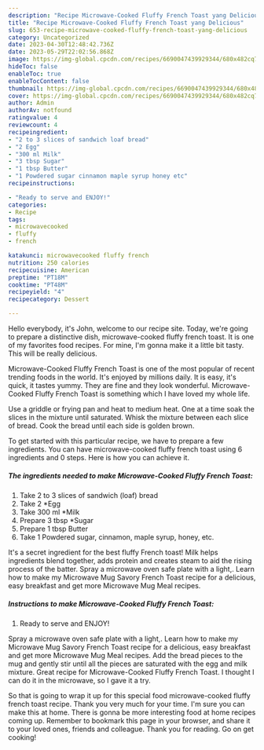 ```yaml
---
description: "Recipe Microwave-Cooked Fluffy French Toast yang Delicious"
title: "Recipe Microwave-Cooked Fluffy French Toast yang Delicious"
slug: 653-recipe-microwave-cooked-fluffy-french-toast-yang-delicious
category: Uncategorized
date: 2023-04-30T12:48:42.736Z
date: 2023-05-29T22:02:56.868Z
image: https://img-global.cpcdn.com/recipes/6690047439929344/680x482cq70/microwave-cooked-fluffy-french-toast-recipe-main-photo.jpg
hideToc: false
enableToc: true
enableTocContent: false
thumbnail: https://img-global.cpcdn.com/recipes/6690047439929344/680x482cq70/microwave-cooked-fluffy-french-toast-recipe-main-photo.jpg
cover: https://img-global.cpcdn.com/recipes/6690047439929344/680x482cq70/microwave-cooked-fluffy-french-toast-recipe-main-photo.jpg
author: Admin
authorAv: notfound
ratingvalue: 4
reviewcount: 4
recipeingredient:
- "2 to 3 slices of sandwich loaf bread"
- "2 Egg"
- "300 ml Milk"
- "3 tbsp Sugar"
- "1 tbsp Butter"
- "1 Powdered sugar cinnamon maple syrup honey etc"
recipeinstructions:

- "Ready to serve and ENJOY!"
categories:
- Recipe
tags:
- microwavecooked
- fluffy
- french

katakunci: microwavecooked fluffy french 
nutrition: 250 calories
recipecuisine: American
preptime: "PT18M"
cooktime: "PT48M"
recipeyield: "4"
recipecategory: Dessert

---
```



Hello everybody, it's John, welcome to our recipe site. Today, we're going to prepare a distinctive dish, microwave-cooked fluffy french toast. It is one of my favorites food recipes. For mine, I'm gonna make it a little bit tasty. This will be really delicious.

Microwave-Cooked Fluffy French Toast is one of the most popular of recent trending foods in the world. It's enjoyed by millions daily. It is easy, it's quick, it tastes yummy. They are fine and they look wonderful. Microwave-Cooked Fluffy French Toast is something which I have loved my whole life.

Use a griddle or frying pan and heat to medium heat. One at a time soak the slices in the mixture until saturated. Whisk the mixture between each slice of bread. Cook the bread until each side is golden brown.


To get started with this particular recipe, we have to prepare a few ingredients. You can have microwave-cooked fluffy french toast using 6 ingredients and 0 steps. Here is how you can achieve it.

<!--inarticleads1-->

##### The ingredients needed to make Microwave-Cooked Fluffy French Toast:

1. Take 2 to 3 slices of sandwich (loaf) bread
1. Take 2 *Egg
1. Take 300 ml *Milk
1. Prepare 3 tbsp *Sugar
1. Prepare 1 tbsp Butter
1. Take 1 Powdered sugar, cinnamon, maple syrup, honey, etc.


It&#39;s a secret ingredient for the best fluffy French toast! Milk helps ingredients blend together, adds protein and creates steam to aid the rising process of the batter. Spray a microwave oven safe plate with a light,. Learn how to make my Microwave Mug Savory French Toast recipe for a delicious, easy breakfast and get more Microwave Mug Meal recipes. 

<!--inarticleads2-->

##### Instructions to make Microwave-Cooked Fluffy French Toast:


1. Ready to serve and ENJOY!

Spray a microwave oven safe plate with a light,. Learn how to make my Microwave Mug Savory French Toast recipe for a delicious, easy breakfast and get more Microwave Mug Meal recipes. Add the bread pieces to the mug and gently stir until all the pieces are saturated with the egg and milk mixture. Great recipe for Microwave-Cooked Fluffy French Toast. I thought I can do it in the microwave, so I gave it a try. 

So that is going to wrap it up for this special food microwave-cooked fluffy french toast recipe. Thank you very much for your time. I'm sure you can make this at home. There is gonna be more interesting food at home recipes coming up. Remember to bookmark this page in your browser, and share it to your loved ones, friends and colleague. Thank you for reading. Go on get cooking!
